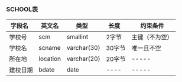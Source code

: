 ### SCHOOL表
  |字段名  | 英文名 | 类型  | 长度  | 约束条件 
  |------ |-------|------|-------|-------
  | 学校号 | scm | smallint | 2字节 |主键（不为空）
  |学校名|scname|varchar(30)|30字节| 唯一且不空
  |所在地|location|varchar(20)|20字节|-----
  |建校日期|bdate|date|----|-----
  
